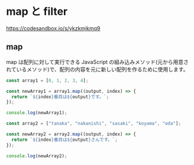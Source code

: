# map と filter

https://codesandbox.io/s/ykzkmjkmq9

## map

map は配列に対して実行できる JavaScript の組み込みメソッド(元から用意されているメソッド)で、配列の内容を元に新しい配列を作るために使用します。


```js
const array1 = [0, 1, 2, 3, 4];

const newArray1 = array1.map((output, index) => {
  return `${index}番目は${output}です。`;
});

console.log(newArray1);

const array2 = ["tanaka", "nakanishi", "sasaki", "koyama", "oda"];

const newArray2 = array2.map((output, index) => {
  return `${index}番目は${output}さんです。`;
});

console.log(newArray2);


```